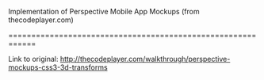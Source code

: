 Implementation of Perspective Mobile App Mockups (from thecodeplayer.com)

============================================================

Link to original: http://thecodeplayer.com/walkthrough/perspective-mockups-css3-3d-transforms
